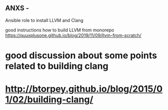 ## ANXS -

Ansible role to install LLVM and Clang

good instructions how to build LLVM from monorepo
https://quuxplusone.github.io/blog/2019/11/09/llvm-from-scratch/

# good discussion about some points related to building clang
# http://btorpey.github.io/blog/2015/01/02/building-clang/
